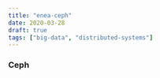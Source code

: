 ```yaml
---
title: "enea-ceph"
date: 2020-03-28
draft: true
tags: ["big-data", "distributed-systems"]
---
```


### Ceph
